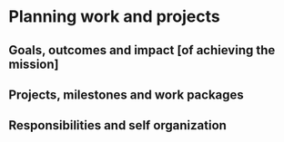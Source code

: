 # Planning work and projects
## Goals, outcomes and impact [of achieving the mission]
## Projects, milestones and work packages
## Responsibilities and self organization

